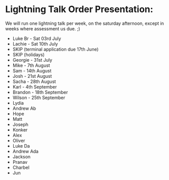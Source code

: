 # Lightning Talk Order Presentation:
We will run one lightning talk per week, on the saturday afternoon, except in weeks where assessment us due. ;)

* Luke Br - Sat 03rd July
* Lachie - Sat 10th July
* SKIP (terminal application due 17th June)
* SKIP (holidays)
* Georgie - 31st July
* Mike - 7th August
* Sam - 14th August
* Josh - 21st August
* Sacha - 28th August
* Karl - 4th September
* Brandon - 18th September
* Wilson - 25th September
* Lydia
* Andrew Ab
* Hope
* Matt
* Joseph
* Konker
* Alex
* Oliver
* Luke Da
* Andrew Ada
* Jackson
* Pranav
* Charbel
* Jun